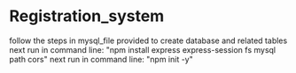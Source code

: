 ﻿# Registration_system
follow the steps in mysql_file provided to create database and related tables
next run in command line: "npm install express express-session fs mysql path cors"
next run in command line: "npm init -y"
